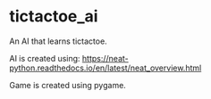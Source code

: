 # tictactoe_ai

An AI that learns tictactoe.

AI is created using: https://neat-python.readthedocs.io/en/latest/neat_overview.html

Game is created using pygame.
